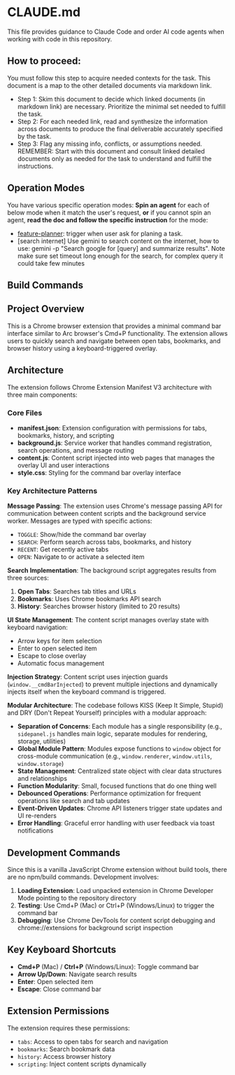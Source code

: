 # CLAUDE.md

This file provides guidance to Claude Code and order AI code agents when working with code in this repository.

## How to proceed:
 You must follow this step to acquire needed contexts for the task. This document is a map to the other detailed documents via markdown link.
- Step 1: Skim this document to decide which linked documents (in markdown link) are necessary. Prioritize the minimal set needed to fulfill the task.
- Step 2: For each needed link, read and synthesize the information across documents to produce the final deliverable accurately specified by the task.
- Step 3: Flag any missing info, conflicts, or assumptions needed.
REMEMBER: Start with this document and consult linked detailed documents only as needed for the task to understand and fulfill the instructions.

## Operation Modes

You have various specific operation modes:
**Spin an agent** for each of below mode when it match the user's request, **or** if you cannot spin an agent, **read the doc and follow the specific instruction** for the mode:
- [feature-planner](docs/commands/feature-planner.md): trigger when user ask for planing a task.
- [search internet] Use gemini to search content on the internet, how to use: gemini -p "Search google for [query] and summarize  results". Note make sure set timeout long enough for the search, for complex query it could take few minutes
## Build Commands

## Project Overview

This is a Chrome browser extension that provides a minimal command bar interface similar to Arc browser's Cmd+P functionality. The extension allows users to quickly search and navigate between open tabs, bookmarks, and browser history using a keyboard-triggered overlay.

## Architecture

The extension follows Chrome Extension Manifest V3 architecture with three main components:

### Core Files
- **manifest.json**: Extension configuration with permissions for tabs, bookmarks, history, and scripting
- **background.js**: Service worker that handles command registration, search operations, and message routing
- **content.js**: Content script injected into web pages that manages the overlay UI and user interactions
- **style.css**: Styling for the command bar overlay interface

### Key Architecture Patterns

**Message Passing**: The extension uses Chrome's message passing API for communication between content scripts and the background service worker. Messages are typed with specific actions:
- `TOGGLE`: Show/hide the command bar overlay
- `SEARCH`: Perform search across tabs, bookmarks, and history
- `RECENT`: Get recently active tabs
- `OPEN`: Navigate to or activate a selected item

**Search Implementation**: The background script aggregates results from three sources:
1. **Open Tabs**: Searches tab titles and URLs
2. **Bookmarks**: Uses Chrome bookmarks API search
3. **History**: Searches browser history (limited to 20 results)

**UI State Management**: The content script manages overlay state with keyboard navigation:
- Arrow keys for item selection
- Enter to open selected item
- Escape to close overlay
- Automatic focus management

**Injection Strategy**: Content script uses injection guards (`window.__cmdBarInjected`) to prevent multiple injections and dynamically injects itself when the keyboard command is triggered.

**Modular Architecture**: The codebase follows KISS (Keep It Simple, Stupid) and DRY (Don't Repeat Yourself) principles with a modular approach:
- **Separation of Concerns**: Each module has a single responsibility (e.g., `sidepanel.js` handles main logic, separate modules for rendering, storage, utilities)
- **Global Module Pattern**: Modules expose functions to `window` object for cross-module communication (e.g., `window.renderer`, `window.utils`, `window.storage`)
- **State Management**: Centralized state object with clear data structures and relationships
- **Function Modularity**: Small, focused functions that do one thing well
- **Debounced Operations**: Performance optimization for frequent operations like search and tab updates
- **Event-Driven Updates**: Chrome API listeners trigger state updates and UI re-renders
- **Error Handling**: Graceful error handling with user feedback via toast notifications

## Development Commands

Since this is a vanilla JavaScript Chrome extension without build tools, there are no npm/build commands. Development involves:

1. **Loading Extension**: Load unpacked extension in Chrome Developer Mode pointing to the repository directory
2. **Testing**: Use Cmd+P (Mac) or Ctrl+P (Windows/Linux) to trigger the command bar
3. **Debugging**: Use Chrome DevTools for content script debugging and chrome://extensions for background script inspection

## Key Keyboard Shortcuts

- **Cmd+P** (Mac) / **Ctrl+P** (Windows/Linux): Toggle command bar
- **Arrow Up/Down**: Navigate search results
- **Enter**: Open selected item
- **Escape**: Close command bar

## Extension Permissions

The extension requires these permissions:
- `tabs`: Access to open tabs for search and navigation
- `bookmarks`: Search bookmark data
- `history`: Access browser history
- `scripting`: Inject content scripts dynamically